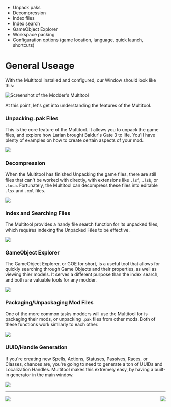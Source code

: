 * Unpack paks
* Decompression
* Index files
* Index search
* GameObject Explorer
* Workspace packing
* Configuration options (game location, language, quick launch, shortcuts)

# General Useage
With the Multitool installed and configured, our Window should look like this:

![Screenshot of the Modder's Multitool](https://i.imgur.com/pMxea6k.png)

At this point, let's get into understanding the features of the Multitool.

### Unpacking .pak Files
This is the core feature of the Multitool. It allows you to unpack the game files, and explore how Larian brought Baldur's Gate 3 to life. You'll have plenty of examples on how to create certain aspects of your mod.

[<img src="https://img.shields.io/badge/Check_Out-Unpacking_the_Game_Files-orange?style=for-the-badge">](https://github.com/ShinyHobo/BG3-Modders-Multitool/wiki/Unpacking-Game-Files)

### Decompression
When the Multitool has finished Unpacking the game files, there are still files that can't be worked with directly, with extensions like `.lsf`, `.lsb`, or `.loca`. Fortunately, the Multitool can decompress these files into editable `.lsx` and `.xml` files.

[<img src="https://img.shields.io/badge/Check_Out-Decompression-orange?style=for-the-badge">](https://github.com/ShinyHobo/BG3-Modders-Multitool/wiki/Decompression)

### Index and Searching Files
The Multitool provides a handy file search function for its unpacked files, which requires indexing the Unpacked Files to be effective.

[<img src="https://img.shields.io/badge/Check_Out-Indexing_and_Searching_Files-orange?style=for-the-badge">](https://github.com/ShinyHobo/BG3-Modders-Multitool/wiki/Indexing-Searching-Files)
### GameObject Explorer
The GameObject Explorer, or GOE for short, is a useful tool that allows for quickly searching through Game Objects and their properties, as well as viewing thier models. It serves a different purpose than the index search, and both are valuable tools for any modder.

[<img src="https://img.shields.io/badge/Check_Out-GameObject_Explorer-orange?style=for-the-badge">](https://github.com/ShinyHobo/BG3-Modders-Multitool/wiki/GameObject-Explorer)

### Packaging/Unpackaging Mod Files
One of the more common tasks modders will use the Multitool for is packaging their mods, or unpacking `.pak` files from other mods. Both of these functions work similarly to each other. 

[<img src="https://img.shields.io/badge/Check_Out-Packaging/Unpacking Mod_Files-orange?style=for-the-badge">](https://github.com/ShinyHobo/BG3-Modders-Multitool/wiki/Packaging-Files)

### UUID/Handle Generation
If you're creating new Spells, Actions, Statuses, Passives, Races, or Classes, chances are, you're going to need to generate a ton of UUIDs and Localization Handles. Multitool makes this extremely easy, by having a built-in generator in the main window.

[<img src="https://img.shields.io/badge/Check_Out-UUID/TranslatedString_Handle_Generator-orange?style=for-the-badge">](https://github.com/ShinyHobo/BG3-Modders-Multitool/wiki/v4-UUID-TranslatedString-Handle-Generator)


---

[<img align="left" src="https://img.shields.io/static/v1?label=Previous&message=Configuration&color=blue&style=for-the-badge">](https://github.com/ShinyHobo/BG3-Modders-Multitool/wiki/Configuration) [<img align="right" src="https://img.shields.io/badge/Next-Updating-2ea44f?style=for-the-badge">](https://github.com/ShinyHobo/BG3-Modders-Multitool/wiki/Updating)